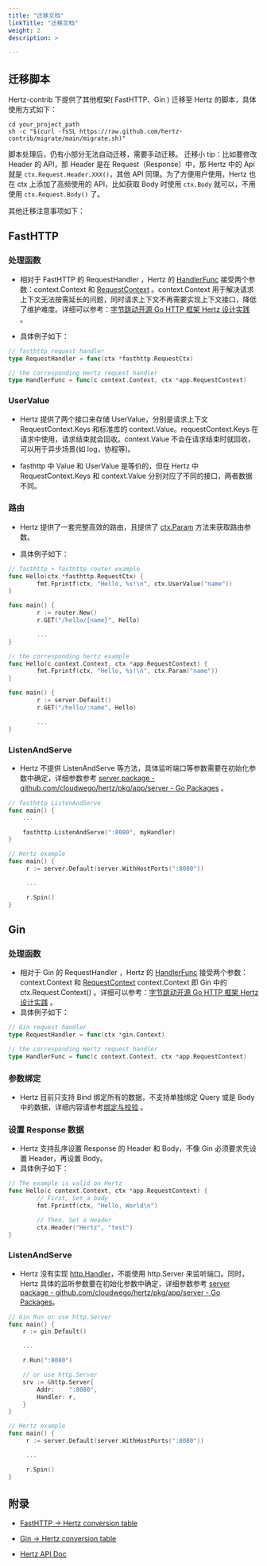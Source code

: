 ```yaml
---
title: "迁移文档"
linkTitle: "迁移文档"
weight: 2
description: >

---
```


## 迁移脚本

Hertz-contrib 下提供了其他框架( FastHTTP、Gin ) 迁移至 Hertz 的脚本，具体使用方式如下：

```shell
cd your_project_path
sh -c "$(curl -fsSL https://raw.github.com/hertz-contrib/migrate/main/migrate.sh)"
```

脚本处理后，仍有小部分无法自动迁移，需要手动迁移。
迁移小 tip：比如要修改 Header 的 API，那 Header 是在 Request（Response）中，那 Hertz 中的 Api 就是 `ctx.Request.Header.XXX()`，其他 API 同理。为了方便用户使用，Hertz 也在 ctx 上添加了高频使用的 API，比如获取 Body 时使用 `ctx.Body` 就可以，不用使用 `ctx.Request.Body()` 了。

其他迁移注意事项如下：

## FastHTTP

### 处理函数

- 相对于 FastHTTP 的 RequestHandler ，Hertz 的 [HandlerFunc](https://pkg.go.dev/github.com/cloudwego/hertz@v0.4.1/pkg/app#HandlerFunc) 接受两个参数：context.Context 和 [RequestContext](https://pkg.go.dev/github.com/cloudwego/hertz@v0.4.1/pkg/app#RequestContext) 。context.Context 用于解决请求上下文无法按需延长的问题，同时请求上下文不再需要实现上下文接口，降低了维护难度。详细可以参考：[字节跳动开源 Go HTTP 框架 Hertz 设计实践](https://www.cloudwego.io/zh/blog/2022/06/21/%E5%AD%97%E8%8A%82%E8%B7%B3%E5%8A%A8%E5%BC%80%E6%BA%90-go-http-%E6%A1%86%E6%9E%B6-hertz-%E8%AE%BE%E8%AE%A1%E5%AE%9E%E8%B7%B5/#%E5%BA%94%E7%94%A8%E5%B1%82) 。

- 具体例子如下：

```Go
// fasthttp request handler
type RequestHandler = func(ctx *fasthttp.RequestCtx)

// the corresponding Hertz request handler
type HandlerFunc = func(c context.Context, ctx *app.RequestContext)
```

### UserValue

- Hertz 提供了两个接口来存储 UserValue，分别是请求上下文 RequestContext.Keys 和标准库的 context.Value。requestContext.Keys 在请求中使用，请求结束就会回收。context.Value 不会在请求结束时就回收，可以用于异步场景(如 log，协程等)。

- fasthttp 中 Value 和 UserValue 是等价的，但在 Hertz 中 RequestContext.Keys 和 context.Value 分别对应了不同的接口，两者数据不同。

### 路由

- Hertz 提供了一套完整高效的路由，且提供了 [ctx.Param](https://pkg.go.dev/github.com/cloudwego/hertz@v0.4.1/pkg/app#RequestContext.Param) 方法来获取路由参数。

- 具体例子如下：

```Go
// fasthttp + fasthttp router example
func Hello(ctx *fasthttp.RequestCtx) {
        fmt.Fprintf(ctx, "Hello, %s!\n", ctx.UserValue("name"))
}

func main() {
        r := router.New()
        r.GET("/hello/{name}", Hello)

        ...
}
```

```Go
// the corresponding hertz example
func Hello(c context.Context, ctx *app.RequestContext) {
        fmt.Fprintf(ctx, "Hello, %s!\n", ctx.Param("name"))
}

func main() {
        r := server.Default()
        r.GET("/hello/:name", Hello)

        ...
}
```

### ListenAndServe

- Hertz 不提供 ListenAndServe 等方法，具体监听端口等参数需要在初始化参数中确定，详细参数参考 [server package - github.com/cloudwego/hertz/pkg/app/server - Go Packages](https://pkg.go.dev/github.com/cloudwego/hertz@v0.4.1/pkg/app/server#New) 。

```Go
// fasthttp ListenAndServe
func main() {
    ...

    fasthttp.ListenAndServe(":8080", myHandler)
}
```

```Go
// Hertz example
func main() {
     r := server.Default(server.WithHostPorts(":8080"))

     ...

     r.Spin()
}
```

## Gin

### 处理函数

- 相对于 Gin 的 RequestHandler ，Hertz 的 [HandlerFunc](https://pkg.go.dev/github.com/cloudwego/hertz@v0.4.1/pkg/app#HandlerFunc) 接受两个参数：context.Context 和 [RequestContext](https://pkg.go.dev/github.com/cloudwego/hertz@v0.4.1/pkg/app#RequestContext) context.Context 即 Gin 中的 ctx.Request.Context() 。详细可以参考：[字节跳动开源 Go HTTP 框架 Hertz 设计实践](https://www.cloudwego.io/zh/blog/2022/06/21/%E5%AD%97%E8%8A%82%E8%B7%B3%E5%8A%A8%E5%BC%80%E6%BA%90-go-http-%E6%A1%86%E6%9E%B6-hertz-%E8%AE%BE%E8%AE%A1%E5%AE%9E%E8%B7%B5/#%E5%BA%94%E7%94%A8%E5%B1%82) 。
- 具体例子如下：

```Go
// Gin request handler
type RequestHandler = func(ctx *gin.Context)

// the corresponding Hertz request handler
type HandlerFunc = func(c context.Context, ctx *app.RequestContext)
```

### 参数绑定

- Hertz 目前只支持 Bind 绑定所有的数据，不支持单独绑定 Query 或是 Body 中的数据，详细内容请参考[绑定与校验](https://www.cloudwego.io/zh/docs/hertz/tutorials/basic-feature/binding-and-validate/#%E6%94%AF%E6%8C%81%E7%9A%84-tag-%E5%8F%8A%E5%8F%82%E6%95%B0%E7%BB%91%E5%AE%9A%E4%BC%98%E5%85%88%E7%BA%A7) 。

### 设置 Response 数据

- Hertz 支持乱序设置 Response 的 Header 和 Body，不像 Gin 必须要求先设置 Header，再设置 Body。
- 具体例子如下：

```Go
// The example is valid on Hertz
func Hello(c context.Context, ctx *app.RequestContext) {
        // First, Set a body
        fmt.Fprintf(ctx, "Hello, World\n")

        // Then, Set a Header
        ctx.Header("Hertz", "test")
}
```

### ListenAndServe

- Hertz 没有实现 [http.Handler](https://pkg.go.dev/net/http#Handler)，不能使用 http.Server 来监听端口。同时，Hertz 具体的监听参数要在初始化参数中确定，详细参数参考 [server package - github.com/cloudwego/hertz/pkg/app/server - Go Packages](https://pkg.go.dev/github.com/cloudwego/hertz@v0.4.1/pkg/app/server#New)。

```Go
// Gin Run or use http.Server
func main() {
    r := gin.Default()

    ...

    r.Run(":8080")

    // or use http.Server
    srv := &http.Server{
        Addr:    ":8080",
        Handler: r,
    }
}
```

```Go
// Hertz example
func main() {
     r := server.Default(server.WithHostPorts(":8080"))

     ...

     r.Spin()
}
```

## 附录

- [FastHTTP -> Hertz conversion table](https://github.com/hertz-contrib/migrate/blob/main/fasthttp_to_hertz.md)

- [Gin -> Hertz conversion table](https://github.com/hertz-contrib/migrate/blob/main/gin_to_hertz.md)

- [Hertz API Doc](https://pkg.go.dev/github.com/cloudwego/hertz)

